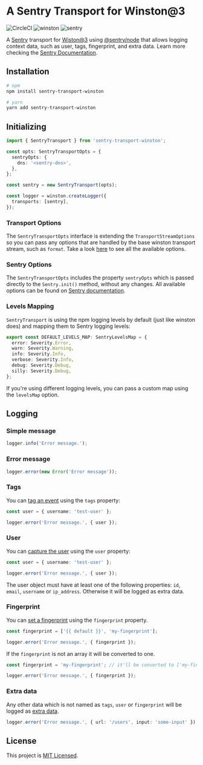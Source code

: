 # A Sentry Transport for Winston@3

![CircleCI](https://img.shields.io/circleci/build/github/walmor/sentry-transport-winston/master.svg)
![winston](https://img.shields.io/badge/winston-v3.2.1-informational.svg)
![sentry](https://img.shields.io/badge/sentry-v5.5.0-informational.svg)

A [Sentry](https://sentry.io/) transport for [Wiston@3](https://github.com/winstonjs/) using [@sentry/node](https://github.com/getsentry/sentry-javascript/tree/master/packages/node) that allows logging context data, such as user, tags, fingerprint, and extra data. Learn more checking the [Sentry Documentation](https://docs.sentry.io/enriching-error-data/context/?platform=node).

## Installation

```bash
# npm
npm install sentry-transport-winston

# yarn
yarn add sentry-transport-winston
```

## Initializing

```typescript
import { SentryTransport } from 'sentry-transport-winston';

const opts: SentryTransportOpts = {
  sentryOpts: {
    dns: '<sentry-dns>',
  },
};

const sentry = new SentryTransport(opts);

const logger = winston.createLogger({
  transports: [sentry],
});
```

### Transport Options

The `SentryTransportOpts` interface is extending the `TransportStreamOptions` so you can pass any options that are handled by the base winston transport stream, such as `format`. Take a look [here](https://github.com/winstonjs/winston-transport/blob/46db8f3c8cd8b106ade8d7e04a191ee388683d60/index.d.ts#L25) to see all the available options.

### Sentry Options

The `SentryTransportOpts` includes the property `sentryOpts` which is passed directly to the `Sentry.init()` method, without any changes. All available options can be found on [Sentry documentation](https://docs.sentry.io/error-reporting/configuration/?platform=browser).

### Levels Mapping

`SentryTransport` is using the npm logging levels by default (just like winston does) and mapping them to Sentry logging levels:

```typescript
export const DEFAULT_LEVELS_MAP: SentryLevelsMap = {
  error: Severity.Error,
  warn: Severity.Warning,
  info: Severity.Info,
  verbose: Severity.Info,
  debug: Severity.Debug,
  silly: Severity.Debug,
};
```

If you're using different logging levels, you can pass a custom map using the `levelsMap` option.

## Logging

### Simple message

```typescript
logger.info('Error message.');
```

### Error message

```typescript
logger.error(new Error('Error message'));
```

### Tags

You can [tag an event](https://docs.sentry.io/enriching-error-data/context/?platform=node#tagging-events) using the `tags` property:

```typescript
const user = { username: 'test-user' };

logger.error('Error message.', { user });
```

### User

You can [capture the user](https://docs.sentry.io/enriching-error-data/context/?platform=node#capturing-the-user) using the `user` property:

```typescript
const user = { username: 'test-user' };

logger.error('Error message.', { user });
```

The user object must have at least one of the following properties: `id`, `email`, `username` or `ip_address`. Otherwise it will be logged as extra data.

### Fingerprint

You can [set a fingerprint](https://docs.sentry.io/enriching-error-data/context/?platform=node#setting-the-fingerprint) using the `fingerprint` property.

```typescript
const fingerprint = ['{{ default }}', 'my-fingerprint'];

logger.error('Error message.', { fingerprint });
```

If the `fingerprint` is not an array it will be converted to one.

```typescript
const fingerprint = 'my-fingerprint'; // it'll be converted to ['my-fingerprint'];

logger.error('Error message.', { fingerprint });
```

### Extra data

Any other data which is not named as `tags`, `user` or `fingerprint` will be logged as [extra data](https://docs.sentry.io/enriching-error-data/context/?platform=node#extra-context).

```typescript
logger.error('Error message.', { url: '/users', input: 'some-input' });
```

## License

This project is [MIT Licensed](LICENSE).
